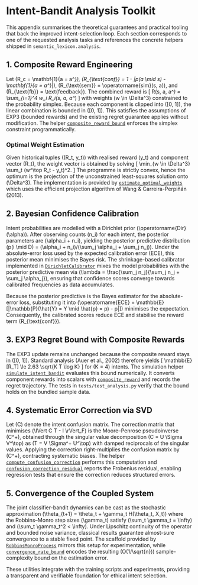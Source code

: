 # Intent-Bandit Analysis Toolkit

This appendix summarises the theoretical guarantees and practical tooling that
back the improved intent-selection loop. Each section corresponds to one of the
requested analysis tasks and references the concrete helpers shipped in
`semantic_lexicon.analysis`.

## 1. Composite Reward Engineering

Let \(R_c = \mathbf{1}\{a = a^*\}\), \(R_{\text{conf}} = 1 - |p(a \mid s) - \mathbf{1}\{a = a^*\}|\),
\(R_{\text{sem}} = \operatorname{sim}(s, a)\), and \(R_{\text{fb}} = \text{feedback}\).
The combined reward is
\[
R(s, a, a^*) = \sum_{i=1}^4 w_i R_i(s, a, a^*)
\]
with weights \(w \in \Delta^3\) constrained to the probability simplex. Because
each component is clipped into \([0, 1]\), the linear combination is bounded in
\([0, 1]\). This satisfies the assumptions of EXP3 (bounded rewards) and the
existing regret guarantee applies without modification. The helper
[`composite_reward_bound`](../src/semantic_lexicon/analysis/regret.py) enforces the
simplex constraint programmatically.

### Optimal Weight Estimation

Given historical tuples \((R_t, y_t)\) with realised reward \(y_t\) and component
vector \(R_t\), the weight vector is obtained by solving
\[
\min_{w \in \Delta^3} \sum_t (w^\top R_t - y_t)^2.
\]
The programme is strictly convex, hence the optimum is the projection of the
unconstrained least-squares solution onto \(\Delta^3\). The implementation is
provided by [`estimate_optimal_weights`](../src/semantic_lexicon/analysis/reward.py)
which uses the efficient projection algorithm of Wang & Carreira-Perpiñán
(2013).

## 2. Bayesian Confidence Calibration

Intent probabilities are modelled with a Dirichlet prior \(\operatorname{Dir}(\alpha)\).
After observing counts \(n_i\) for each intent, the posterior parameters are
\(\alpha_i + n_i\), yielding the posterior predictive distribution
\(p(i \mid D) = (\alpha_i + n_i)/(\sum_j \alpha_j + \sum_j n_j)\). Under the
absolute-error loss used by the expected calibration error (ECE), this posterior
mean minimises the Bayes risk. The shrinkage-based calibrator implemented in
[`DirichletCalibrator`](../src/semantic_lexicon/analysis/calibration.py) mixes the
model probabilities with the posterior predictive mean via
\(\lambda = \frac{\sum_j n_j}{\sum_j n_j + \sum_j \alpha_j}\), ensuring that
confidence scores converge towards calibrated frequencies as data accumulates.

Because the posterior predictive is the Bayes estimator for the absolute-error
loss, substituting it into
\(\operatorname{ECE} = \mathbb{E}[|\mathbb{P}(\hat{Y} = Y \mid \hat{p} = p) - p|]\)
minimises the expectation. Consequently, the calibrated scores reduce ECE and
stabilise the reward term \(R_{\text{conf}}\).

## 3. EXP3 Regret Bound with Composite Rewards

The EXP3 update remains unchanged because the composite reward stays in
\([0, 1]\). Standard analysis (Auer et al., 2002) therefore yields
\[
\mathbb{E}[R_T] \le 2.63 \sqrt{K T \log K}
\]
for \(K = 4\) intents. The simulation helper
[`simulate_intent_bandit`](../src/semantic_lexicon/analysis/regret.py) evaluates this
bound numerically. It converts component rewards into scalars with
[`composite_reward`](../src/semantic_lexicon/analysis/reward.py) and records the
regret trajectory. The tests in `tests/test_analysis.py` verify that the bound
holds on the bundled sample data.

## 4. Systematic Error Correction via SVD

Let \(C\) denote the intent confusion matrix. The correction matrix that
minimises \(\lVert C T - I \rVert_F\) is the Moore–Penrose pseudoinverse
\(C^+\), obtained through the singular value decomposition
\(C = U \Sigma V^\top\) as \(T = V \Sigma^+ U^\top\) with damped reciprocals of
the singular values. Applying the correction right-multiplies the confusion
matrix by \(C^+\), contracting systematic biases. The helper
[`compute_confusion_correction`](../src/semantic_lexicon/analysis/error.py) performs
this computation and [`confusion_correction_residual`](../src/semantic_lexicon/analysis/error.py)
reports the Frobenius residual, enabling regression tests that ensure the
correction reduces structured errors.

## 5. Convergence of the Coupled System

The joint classifier-bandit dynamics can be cast as the stochastic approximation
\(\theta_{t+1} = \theta_t + \gamma_t H(\theta_t, X_t)\) where the Robbins–Monro
step sizes \(\gamma_t\) satisfy \(\sum_t \gamma_t = \infty\) and
\(\sum_t \gamma_t^2 < \infty\). Under Lipschitz continuity of the operator and
bounded noise variance, classical results guarantee almost-sure convergence to a
stable fixed point. The scaffold provided by
[`RobbinsMonroProcess`](../src/semantic_lexicon/analysis/convergence.py) mirrors this
setup for experimentation, while [`convergence_rate_bound`](../src/semantic_lexicon/analysis/convergence.py)
encodes the resulting \(O(1/\sqrt{n})\) sample-complexity bound on the estimation
error.

These utilities integrate with the training scripts and experiments, providing a
transparent and verifiable foundation for ethical intent selection.
